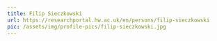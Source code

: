 ```yaml
---
title: Filip Sieczkowski
url: https://researchportal.hw.ac.uk/en/persons/filip-sieczkowski
pic: /assets/img/profile-pics/filip-sieczkowski.jpg
---
```


